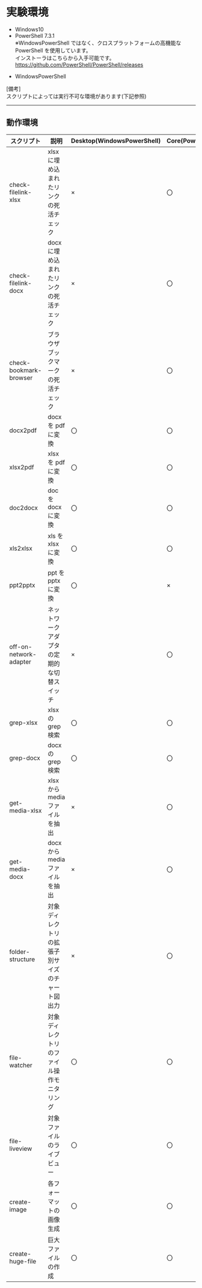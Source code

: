 # 実験環境

- Windows10
- PowerShell 7.3.1  
  ※WindowsPowerShell ではなく、クロスプラットフォームの高機能な PowerShell を使用しています。  
   インストーラはこちらから入手可能です。  
   https://github.com/PowerShell/PowerShell/releases

* WindowsPowerShell

[備考]  
スクリプトによっては実行不可な環境があります(下記参照)

---

## 動作環境

| スクリプト             | 説明                                             | Desktop(WindowsPowerShell) | Core(PowerShell) | 備考                               |
| ---------------------- | ------------------------------------------------ | -------------------------- | ---------------- | ---------------------------------- |
| check-filelink-xlsx    | xlsx に埋め込まれたリンクの死活チェック          | ×                          | 〇               |                                    |
| check-filelink-docx    | docx に埋め込まれたリンクの死活チェック          | ×                          | 〇               |                                    |
| check-bookmark-browser | ブラウザブックマークの死活チェック               | ×                          | 〇               | インナーリンクの死活チェック未対応 |
| docx2pdf               | docx を pdf に変換                               | 〇                         | 〇               |                                    |
| xlsx2pdf               | xlsx を pdf に変換                               | 〇                         | 〇               |                                    |
| doc2docx               | doc を docx に変換                               | 〇                         | 〇               |
| xls2xlsx               | xls を xlsx に変換                               | 〇                         | 〇               |                                    |
| ppt2pptx               | ppt を pptx に変換                               | 〇                         | ×                |                                    |
| off-on-network-adapter | ネットワークアダプタの定期的な切替スイッチ       | ×                          | 〇               |                                    |
| grep-xlsx              | xlsx の grep 検索                                | 〇                         | 〇               |                                    |
| grep-docx              | docx の grep 検索                                | 〇                         | 〇               |                                    |
| get-media-xlsx         | xlsx から media ファイルを抽出                   | ×                          | 〇               |                                    |
| get-media-docx         | docx から media ファイルを抽出                   | ×                          | 〇               |                                    |
| folder-structure       | 対象ディレクトリの拡張子別サイズのチャート図出力 | ×                          | 〇               | gitignore 機能未完                 |
| file-watcher           | 対象ディレクトリのファイル操作モニタリング       | 〇                         | 〇               |                                    |
| file-liveview          | 対象ファイルのライブビュー                       | 〇                         | 〇               |                                    |
| create-image           | 各フォーマットの画像生成                         | 〇                         | 〇               |                                    |
| create-huge-file       | 巨大ファイルの作成                               | 〇                         | 〇               |
